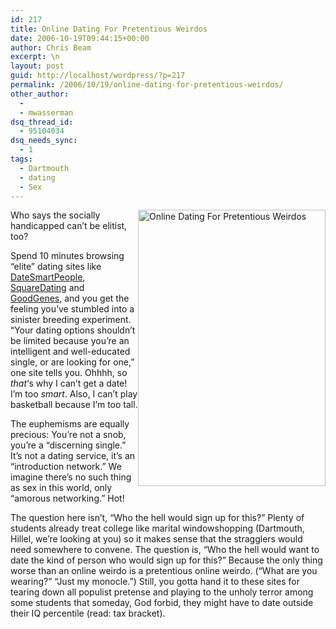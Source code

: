 ```yaml
---
id: 217
title: Online Dating For Pretentious Weirdos
date: 2006-10-19T09:44:15+00:00
author: Chris Beam
excerpt: \n
layout: post
guid: http://localhost/wordpress/?p=217
permalink: /2006/10/19/online-dating-for-pretentious-weirdos/
other_author:
  - 
  - mwasserman
dsq_thread_id:
  - 95104034
dsq_needs_sync:
  - 1
tags:
  - Dartmouth
  - dating
  - Sex
---
```

<img width="300" vspace="0" hspace="0" height="442" border="0" align="right" src="http://www.ivygateblog.com/wp-content/uploads/2006/10/artieziff1.jpg" alt="Online Dating For Pretentious Weirdos" />Who says the socially handicapped can&#8217;t be elitist, too?

Spend 10 minutes browsing &#8220;elite&#8221; dating sites like [DateSmartPeople](http://www.datesmartpeople.com), [SquareDating](http://www.squaredating.com) and [GoodGenes](http://www.goodgenes.com), and you get the feeling you&#8217;ve stumbled into a sinister breeding experiment. &#8220;Your dating options shouldn&#8217;t be limited because you&#8217;re an intelligent and well-educated single, or are looking for one,&#8221; one site tells you. Ohhhh, so _that_&#8216;s why I can&#8217;t get a date! I&#8217;m too _smart_. Also, I can&#8217;t play basketball because I&#8217;m too tall.

The euphemisms are equally precious: You&#8217;re not a snob, you&#8217;re a &#8220;discerning single.&#8221; It&#8217;s not a dating service, it&#8217;s an &#8220;introduction network.&#8221; We imagine there&#8217;s no such thing as sex in this world, only &#8220;amorous networking.&#8221; Hot!

The question here isn&#8217;t, &#8220;Who the hell would sign up for this?&#8221; Plenty of students already treat college like marital windowshopping (Dartmouth, Hillel, we&#8217;re looking at you) so it makes sense that the stragglers would need somewhere to convene. The question is, &#8220;Who the hell would want to date the kind of person who would sign up for this?&#8221; Because the only thing worse than an online weirdo is a pretentious online weirdo. (&#8220;What are you wearing?&#8221; &#8220;Just my monocle.&#8221;) Still, you gotta hand it to these sites for tearing down all populist pretense and playing to the unholy terror among some students that someday, God forbid, they might have to date outside their IQ percentile (read: tax bracket).